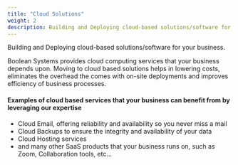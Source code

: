 ```yaml
---
title: "Cloud Solutions"
weight: 2
description: Building and Deploying cloud-based solutions/software for your business.
---
```


Building and Deploying cloud-based solutions/software for your business.

<!--more-->

Boolean Systems provides cloud computing services that your business depends upon. Moving to cloud based solutions helps in lowering costs, eliminates the overhead the comes with on-site deployments and improves efficiency of business processes.

#### Examples of cloud based services that your business can benefit from by leveraging our expertise

* Cloud Email, offering reliability and availability so you never miss a mail
* Cloud Backups to ensure the integrity and availability of your data
* Cloud Hosting services
* and many other SaaS products that your business runs on, such as Zoom, Collaboration tools, etc...

